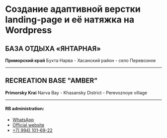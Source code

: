 # Создание адаптивной верстки landing-page и её натяжка на Wordpress

## БАЗА ОТДЫХА «ЯНТАРНАЯ»

**Приморский край**
Бухта Нарва - Хасанский район - село Перевозное

------------

## RECREATION BASE "AMBER"

**Primorsky Krai**
Narva Bay - Khasansky District - Perevoznoye village

------------
#### RB administration:

- [WhatsApp]( https://wa.me/79046299439 "WhatsApp")
- [Official website](https://xn--80aaaad1bzbb0as5lg.xn--p1ai/ "Official website")
- [+7( 994) 101-69-22]( tel:+79941016922 "+7( 994) 101-69-22")

